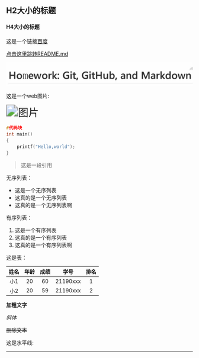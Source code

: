 ## H2大小的标题

#### H4大小的标题

这是一个链接[百度](https://www.baidu.com)





[点击这里跳转README.md](https://github.com/louvioc/Unit1Homework/blob/master/work1/README.md)





![图片](../images/logo.jpg)





这是一个web图片:

<img src="https://www.baidu.com/img/flexible/logo/pc/result.png" alt="图片" style="zoom:200%;" />







```c
#代码块
int main()
{
    printf("Hello,world");
}
```

> 这是一段引用 



无序列表：

- 这是一个无序列表
- 这真的是一个无序列表
- 这真的是一个无序列表啊



有序列表：

1. 这是一个有序列表
2. 这真的是一个有序列表
3. 这真的是一个有序列表啊

这是表：

| 姓名 | 年龄 | 成绩 |   学号   | 排名 |
| :--: | :--: | :--: | :------: | :--: |
| 小1  |  20  |  60  | 21190xxx |  1   |
| 小2  |  20  |  59  | 21190xxx |  2   |



**加粗文字**



*斜体*



~~删除文本~~



这是水平线:

---











